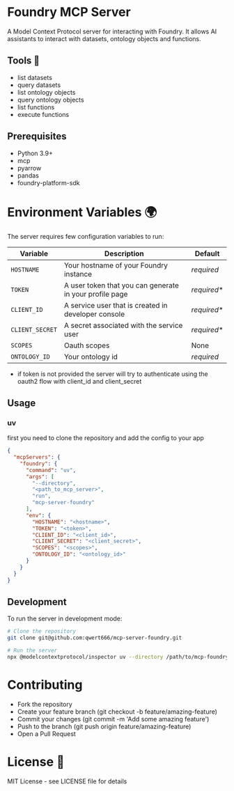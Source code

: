 # Foundry MCP Server

A Model Context Protocol server for interacting with Foundry.
It allows AI assistants to interact with datasets, ontology objects and functions.

## Tools 🌟

- list datasets
- query datasets
- list ontology objects
- query ontology objects
- list functions
- execute functions


## Prerequisites 

* Python 3.9+
* mcp
* pyarrow
* pandas
* foundry-platform-sdk

# Environment Variables 🌍

The server requires few configuration variables to run:

| Variable         | Description                                                          | Default     |
|------------------|----------------------------------------------------------------------|-------------|
| `HOSTNAME`       | Your hostname of your Foundry instance                               | *required*  |
| `TOKEN`          | A user token that you can generate in your profile page              | *required** |
| `CLIENT_ID`      | A service user that is created in developer console                  | *required** |
| `CLIENT_SECRET`  | A secret associated with the service user                            | *required** |
| `SCOPES`         | Oauth scopes                                                         | None        |
| `ONTOLOGY_ID`    | Your ontology id                                                     | *required*  |

* if token is not provided the server will try to authenticate using the oauth2 flow with client_id and client_secret

## Usage

### uv 

first you need to clone the repository and add the config to your app

``` json
{
  "mcpServers": {
    "foundry": {
      "command": "uv",
      "args": [
        "--directory", 
        "<path_to_mcp_server>",
        "run",
        "mcp-server-foundry"
      ],
      "env": {
        "HOSTNAME": "<hostname>",
        "TOKEN": "<token>",
        "CLIENT_ID": "<client_id>",
        "CLIENT_SECRET": "<client_secret>",
        "SCOPES": "<scopes>",
        "ONTOLOGY_ID": "<ontology_id>"
      }
    }
  }
}
```

## Development

To run the server in development mode:

```bash
# Clone the repository
git clone git@github.com:qwert666/mcp-server-foundry.git

# Run the server
npx @modelcontextprotocol/inspector uv --directory /path/to/mcp-foundry-server run mcp-server-foundry
```

# Contributing
- Fork the repository
- Create your feature branch (git checkout -b feature/amazing-feature)
- Commit your changes (git commit -m 'Add some amazing feature')
- Push to the branch (git push origin feature/amazing-feature)
- Open a Pull Request

# License  📜

MIT License - see LICENSE file for details
